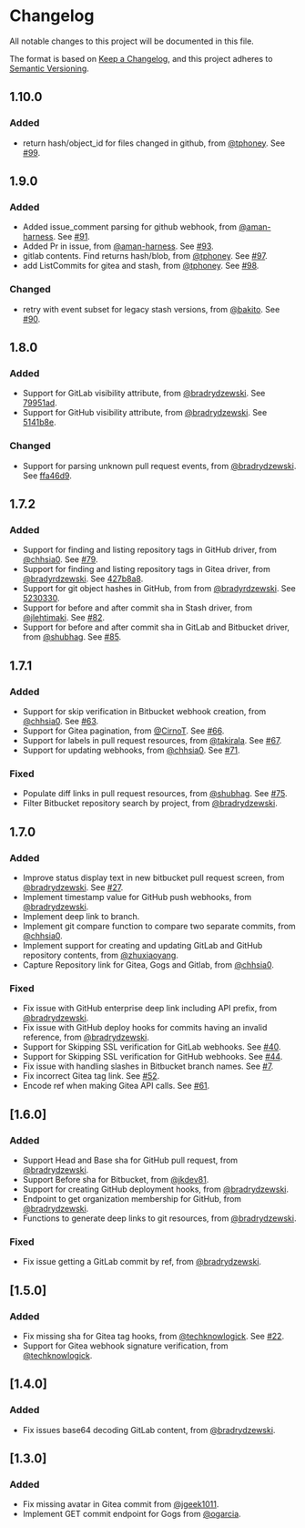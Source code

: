 # Changelog
All notable changes to this project will be documented in this file.

The format is based on [Keep a Changelog](https://keepachangelog.com/en/1.0.0/),
and this project adheres to [Semantic Versioning](https://semver.org/spec/v2.0.0.html).

## 1.10.0
### Added
- return hash/object_id for files changed in github, from [@tphoney](https://github.com/tphoney). See [#99](https://github.com/drone/go-scm/pull/99).

## 1.9.0
### Added
- Added issue_comment parsing for github webhook, from [@aman-harness](https://github.com/aman-harness). See [#91](https://github.com/drone/go-scm/pull/91).
- Added Pr in issue, from [@aman-harness](https://github.com/aman-harness). See [#93](https://github.com/drone/go-scm/pull/93).
- gitlab contents. Find returns hash/blob, from [@tphoney](https://github.com/tphoney). See [#97](https://github.com/drone/go-scm/pull/97).
- add ListCommits for gitea and stash, from [@tphoney](https://github.com/tphoney). See [#98](https://github.com/drone/go-scm/pull/98).

### Changed
- retry with event subset for legacy stash versions, from [@bakito](https://github.com/bakito). See [#90](https://github.com/drone/go-scm/pull/90).

## 1.8.0
### Added
- Support for GitLab visibility attribute, from [@bradrydzewski](https://github.com/bradrydzewski). See [79951ad](https://github.com/drone/go-scm/commit/79951ad7a0d0b1989ea84d99be31fcb9320ae348).
- Support for GitHub visibility attribute, from [@bradrydzewski](https://github.com/bradrydzewski). See [5141b8e](https://github.com/drone/go-scm/commit/5141b8e1db921fe2101c12594c5159b9ffffebc3).

### Changed
- Support for parsing unknown pull request events, from [@bradrydzewski](https://github.com/bradrydzewski). See [ffa46d9](https://github.com/drone/go-scm/commit/ffa46d955454baa609975eebbe9fdfc4b0a9f7e9).

## 1.7.2
### Added
- Support for finding and listing repository tags in GitHub driver, from [@chhsia0](https://github.com/chhsia0). See [#79](https://github.com/drone/go-scm/pull/79).
- Support for finding and listing repository tags in Gitea driver, from [@bradyrdzewski](https://github.com/bradyrdzewski). See [427b8a8](https://github.com/drone/go-scm/commit/427b8a85897c892148801824760bc66d3a3cdcdb).
- Support for git object hashes in GitHub, from from [@bradyrdzewski](https://github.com/bradyrdzewski). See [5230330](https://github.com/drone/go-scm/commit/523033025a7ee875fcfb156f4c660b37e269b1a8).
- Support for before and after commit sha in Stash driver, from [@jlehtimaki](https://github.com/jlehtimaki). See [#82](https://github.com/drone/go-scm/pull/82).
- Support for before and after commit sha in GitLab and Bitbucket driver, from [@shubhag](https://github.com/shubhag). See [#85](https://github.com/drone/go-scm/pull/85).

## 1.7.1
### Added
- Support for skip verification in Bitbucket webhook creation, from [@chhsia0](https://github.com/chhsia0). See [#63](https://github.com/drone/go-scm/pull/63).
- Support for Gitea pagination, from [@CirnoT](https://github.com/CirnoT). See [#66](https://github.com/drone/go-scm/pull/66).
- Support for labels in pull request resources, from [@takirala](https://github.com/takirala). See [#67](https://github.com/drone/go-scm/pull/67).
- Support for updating webhooks, from [@chhsia0](https://github.com/chhsia0). See [#71](https://github.com/drone/go-scm/pull/71).

### Fixed
- Populate diff links in pull request resources, from [@shubhag](https://github.com/shubhag). See [#75](https://github.com/drone/go-scm/pull/75).
- Filter Bitbucket repository search by project, from [@bradrydzewski](https://github.com/bradrydzewski).

## 1.7.0
### Added
- Improve status display text in new bitbucket pull request screen, from [@bradrydzewski](https://github.com/bradrydzewski). See [#27](https://github.com/drone/go-scm/issues/27).
- Implement timestamp value for GitHub push webhooks, from [@bradrydzewski](https://github.com/bradrydzewski).
- Implement deep link to branch.
- Implement git compare function to compare two separate commits, from [@chhsia0](https://github.com/chhsia0).
- Implement support for creating and updating GitLab and GitHub repository contents, from [@zhuxiaoyang](https://github.com/zhuxiaoyang).
- Capture Repository link for Gitea, Gogs and Gitlab, from [@chhsia0](https://github.com/chhsia0).

### Fixed
- Fix issue with GitHub enterprise deep link including API prefix, from [@bradrydzewski](https://github.com/bradrydzewski).
- Fix issue with GitHub deploy hooks for commits having an invalid reference, from [@bradrydzewski](https://github.com/bradrydzewski).
- Support for Skipping SSL verification for GitLab webhooks. See [#40](https://github.com/drone/go-scm/pull/40).
- Support for Skipping SSL verification for GitHub webhooks. See [#44](https://github.com/drone/go-scm/pull/40).
- Fix issue with handling slashes in Bitbucket branch names. See [#7](https://github.com/drone/go-scm/pull/47).
- Fix incorrect Gitea tag link. See [#52](https://github.com/drone/go-scm/pull/52).
- Encode ref when making Gitea API calls. See [#61](https://github.com/drone/go-scm/pull/61).

## [1.6.0]
### Added
- Support Head and Base sha for GitHub pull request, from [@bradrydzewski](https://github.com/bradrydzewski).
- Support Before sha for Bitbucket, from [@jkdev81](https://github.com/jkdev81).
- Support for creating GitHub deployment hooks, from [@bradrydzewski](https://github.com/bradrydzewski).
- Endpoint to get organization membership for GitHub, from [@bradrydzewski](https://github.com/bradrydzewski).
- Functions to generate deep links to git resources, from [@bradrydzewski](https://github.com/bradrydzewski).

### Fixed
- Fix issue getting a GitLab commit by ref, from [@bradrydzewski](https://github.com/bradrydzewski).

## [1.5.0]
### Added

- Fix missing sha for Gitea tag hooks, from [@techknowlogick](https://github.com/techknowlogick). See [#22](https://github.com/drone/go-scm/pull/22).
- Support for Gitea webhook signature verification, from [@techknowlogick](https://github.com/techknowlogick).

## [1.4.0]
### Added

- Fix issues base64 decoding GitLab content, from [@bradrydzewski](https://github.com/bradrydzewski).

## [1.3.0]
### Added

- Fix missing avatar in Gitea commit from [@jgeek1011](https://github.com/geek1011).
- Implement GET commit endpoint for Gogs from [@ogarcia](https://github.com/ogarcia).
